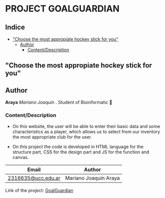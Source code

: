 # PROJECT GOALGUARDIAN 
## Indice
- ["Choose the most appropiate hockey stick for you"](#choose-the-most-appropiate-hockey-stick-for-you)
  - [Author](#author)
    - [Content/Description](#Content/Description)
## "Choose the most appropiate hockey stick for you"

## Author
**Araya** *Mariano Joaquin* 
. Student of Bioinformatic :microscope:

### Content/Description
- On this website, the user will be able to enter their basic data and some characteristics as a player, which allows us to select from our inventory the most appropriate club for the user.

- On this project the code is developed in HTML language for the structure part, CSS for the design part and JS for the function and canvas.

| Email | Author |
| ----- | ----- |
| 2316635@ucc.edu.ar | Mariano Joaquin Araya |


Link of the project: [GoalGuardian](https://ucc-labcompu2.github.io/proyecto2023-mariano-araya/index.html)
